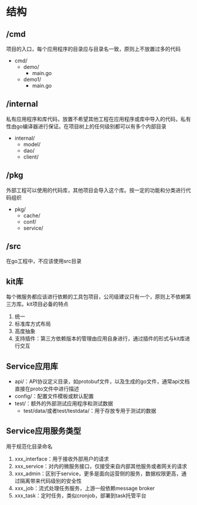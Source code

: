 # 结构

## /cmd
项目的入口，每个应用程序的目录应与目录名一致，原则上不放置过多的代码
- cmd/
  - demo/
    - main.go
  - demo1/
    - main.go

## /internal
私有应用程序和库代码，放置不希望其他工程在应用程序或库中导入的代码，私有性由go编译器进行保证。在项目树上的任何级别都可以有多个内部目录
- internal/
  - model/
  - dao/
  - client/

## /pkg
外部工程可以使用的代码库，其他项目会导入这个库。按一定的功能和分类进行代码组织
- pkg/
  - cache/
  - conf/
  - service/

## /src
在go工程中，不应该使用src目录

## kit库
每个微服务都应该进行依赖的工具包项目，公司级建议只有一个，原则上不依赖第三方库。kit项目必备的特点
1. 统一
2. 标准库方式布局
3. 高度抽象
4. 支持插件：第三方依赖版本的管理由应用自身进行，通过插件的形式与kit库进行交互

## Service应用库
- api/：API协议定义目录，如protobuf文件，以及生成的go文件，通常api文档直接在proto文件中进行描述
- config/：配置文件模板或默认配置
- test/：额外的外部测试应用程序和测试数据
  - test/data/或者test/testdata/：用于存放专用于测试的数据

## Service应用服务类型
用于规范化目录命名
1. xxx_interface：用于接收外部用户的请求
2. xxx_service：对内的微服务接口，仅接受来自内部其他服务或者网关的请求
3. xxx_admin：区别于service，更多是面向运营侧的服务，数据权限更高，通过隔离带来代码级别的安全性
4. xxx_job：流式处理任务服务，上游一般依赖message broker
5. xxx_task：定时任务，类似cronjob，部署到task托管平台


